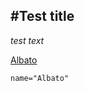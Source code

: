 #Test title  
---

*test text*  


[Albato](https://albato.com "Albato")  


```String name;  
name="Albato"  
```